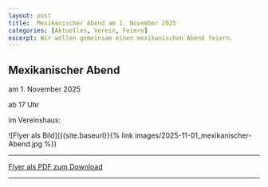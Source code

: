 ```yaml
---
layout: post
title:  Mexikanischer Abend am 1. November 2025
categories: [Aktuelles, Verein, Feiern]
excerpt: Wir wollen gemeinsam einen mexikanischen Abend feiern.
---
```


## Mexikanischer Abend

am 1. November 2025

ab 17 Uhr

im Vereinshaus:

![Flyer als Bild]({{site.baseurl}}{% link images/2025-11-01_mexikanischer-Abend.jpg %})

---

[Flyer als PDF zum Download]({{site.baseurl}}/dokumente/2025-11-01_mexikanischer-Abend.pdf)

---
